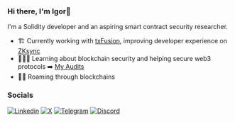 ### Hi there, I'm Igor👋

I'm a Solidity developer and an aspiring smart contract security researcher.

- 🏗️ Currently working with [txFusion](https://txfusion.io/), improving developer experience on [ZKsync](https://zksync.io/)
- 🕵🏻‍♂️ Learning about blockchain security and helping secure web3 protocols ➡️ [My Audits](https://github.com/igorroncevic/audits?tab=readme-ov-file#audit-portfolio--ironside)
- 🏄🏻 Roaming through blockchains

### Socials
[![Linkedin](https://img.shields.io/badge/LinkedIn-0077B5?style=for-the-badge&logo=linkedin&logoColor=white)](https://www.linkedin.com/in/igor-roncevic/)
[![X](https://img.shields.io/badge/Twitter-000000?style=for-the-badge&logo=X&logoColor=white)](https://twitter.com/irondevx)
[![Telegram](https://img.shields.io/badge/Telegram-26A5E4?style=for-the-badge&logo=telegram&logoColor=white)](https://t.me/irondevx)
[![Discord](https://img.shields.io/badge/Discord-5865F2?style=for-the-badge&logo=discord&logoColor=white)](https://discordapp.com/users/422520142929592351)
